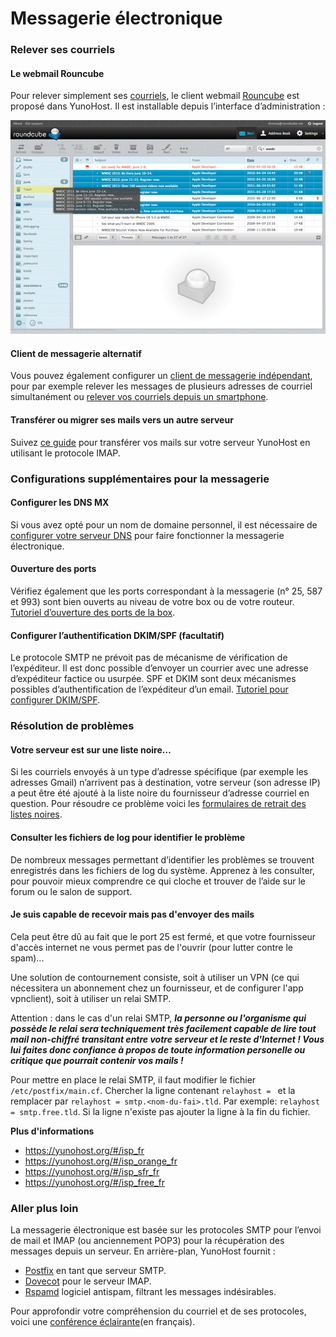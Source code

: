 # Messagerie électronique

### Relever ses courriels
#### Le webmail Rouncube
Pour relever simplement ses [courriels](https://fr.wikipedia.org/wiki/Courrier_%C3%A9lectronique), le client webmail [Rouncube](https://roundcube.net/) est proposé dans YunoHost. Il est installable depuis l’interface d’administration :

<img src="/images/mailview.jpg" width=650>

#### Client de messagerie alternatif
Vous pouvez également configurer un [client de messagerie indépendant](email_configure_client_fr), pour par exemple relever les messages de plusieurs adresses de courriel simultanément ou [relever vos courriels depuis un smartphone](email_configure_client_fr#Android)<!-- proposer plus de clients et rendre plus verbeux -->.

#### Transférer ou migrer ses mails vers un autre serveur
Suivez [ce guide](email_migration_fr)<!-- à clarifier --> pour transférer vos mails sur votre serveur YunoHost en utilisant le protocole IMAP.

### Configurations supplémentaires pour la messagerie
#### Configurer les DNS MX
Si vous avez opté pour un nom de domaine personnel, il est nécessaire de [configurer votre serveur DNS](/dns_config_fr)<!-- explication spécifique des DNS MX à ajouter sur cette page--> pour faire fonctionner la messagerie électronique.

#### Ouverture des ports
Vérifiez également que les ports correspondant à la messagerie (n° 25, 587 et 993) sont bien ouverts au niveau de votre box ou de votre routeur. [Tutoriel d’ouverture des ports de la box](/isp_box_config_fr).

#### Configurer l’authentification DKIM/SPF (facultatif)
Le protocole SMTP ne prévoit pas de mécanisme de vérification de l’expéditeur. Il est donc possible d’envoyer un courrier avec une adresse d’expéditeur factice ou usurpée. SPF et DKIM sont deux mécanismes possibles d’authentification de l’expéditeur d’un email. [Tutoriel pour configurer DKIM/SPF](dkim_fr).<!-- compliqué, à clarifier ? -->

### Résolution de problèmes
#### Votre serveur est sur une liste noire…
Si les courriels envoyés à un type d’adresse spécifique (par exemple les adresses Gmail) n’arrivent pas à destination, votre serveur (son adresse IP) a peut être été ajouté à la liste noire du fournisseur d’adresse courriel en question. Pour résoudre ce problème voici les [formulaires de retrait des listes noires](blacklist_forms_fr).

#### Consulter les fichiers de log pour identifier le problème
De nombreux messages permettant d’identifier les problèmes se trouvent enregistrés dans les fichiers de log du système. Apprenez à les consulter, pour pouvoir mieux comprendre ce qui cloche et trouver de l’aide sur le forum ou le salon de support.

<!-- ajouter une doc pour consulter ses logs des services mail -->

#### Je suis capable de recevoir mais pas d'envoyer des mails

Cela peut être dû au fait que le port 25 est fermé, et que votre fournisseur d'accès internet ne vous permet pas de l'ouvrir (pour lutter contre le spam)...

Une solution de contournement consiste, soit à utiliser un VPN (ce qui nécessitera un abonnement chez un fournisseur, et de configurer l'app vpnclient), soit à utiliser un relai SMTP.

Attention : dans le cas d'un relai SMTP, ***la personne ou l'organisme qui possède le relai sera techniquement très facilement capable de lire tout mail non-chiffré transitant entre votre serveur et le reste d'Internet ! Vous lui faites donc confiance à propos de toute information personelle ou critique que pourrait contenir vos mails !***

Pour mettre en place le relai SMTP, il faut modifier le fichier `/etc/postfix/main.cf`.
Chercher la ligne contenant `relayhost = ` et la remplacer par `relayhost = smtp.<nom-du-fai>.tld`. Par exemple: `relayhost = smtp.free.tld`.
Si la ligne n'existe pas ajouter la ligne à la fin du fichier.

**Plus d'informations**
- https://yunohost.org/#/isp_fr
- https://yunohost.org/#/isp_orange_fr
- https://yunohost.org/#/isp_sfr_fr
- https://yunohost.org/#/isp_free_fr

### Aller plus loin
La messagerie électronique est basée sur les protocoles SMTP pour l’envoi de mail et IMAP (ou anciennement POP3) pour la récupération des messages depuis un serveur. En arrière-plan, YunoHost fournit :
* [Postfix](http://www.postfix.org) en tant que serveur SMTP.
* [Dovecot](http://www.dovecot.org) pour le serveur IMAP.
* [Rspamd](https://rspamd.com) logiciel antispam, filtrant les messages indésirables.

Pour approfondir votre compréhension du courriel et de ses protocoles, voici une [conférence éclairante](http://www.iletaitunefoisinternet.fr/lemail-par-benjamin-sonntag/index.html)(en français).
